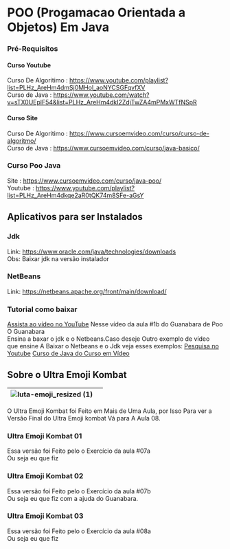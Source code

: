 # POO (Progamacao Orientada a Objetos) Em Java
### Pré-Requisitos
#### Curso Youtube
Curso De Algoritimo : https://www.youtube.com/playlist?list=PLHz_AreHm4dmSj0MHol_aoNYCSGFqvfXV  
Curso de Java : https://www.youtube.com/watch?v=sTX0UEplF54&list=PLHz_AreHm4dkI2ZdjTwZA4mPMxWTfNSpR  
#### Curso Site
Curso De Algoritimo : https://www.cursoemvideo.com/curso/curso-de-algoritmo/  
Curso de Java : https://www.cursoemvideo.com/curso/java-basico/
### Curso Poo Java
Site : https://www.cursoemvideo.com/curso/java-poo/  
Youtube : https://www.youtube.com/playlist?list=PLHz_AreHm4dkqe2aR0tQK74m8SFe-aGsY
## Aplicativos para ser Instalados
### Jdk
Link: https://www.oracle.com/java/technologies/downloads   
Obs: Baixar jdk na versão instalador 
### NetBeans
Link: https://netbeans.apache.org/front/main/download/   
### Tutorial como baixar
[Assista ao vídeo no YouTube](https://youtu.be/Ucyx_QPfDng?si=5jmlzd8ttoK0l4jT)
Nesse vídeo da aula #1b do Guanabara de Poo O Guanabara  
Ensina a baxar o jdk e o Netbeans.Caso deseje Outro exemplo de vídeo  
que ensine A Baixar o Netbeans e o Jdk veja esses exemplos:
[Pesquisa no Youtube](https://www.youtube.com/results?search_query=como+baixar+java+jdk+e+netbeans)
[Curso de Java do Curso em Vídeo](https://youtu.be/yWU5bm_pZzY?si=MnPTY3o0cYTXU_ZW)
## Sobre o Ultra Emoji Kombat
| ![luta-emoji_resized (1)](https://github.com/user-attachments/assets/6723f9ae-0cfa-46ea-9b53-5dd7716b7a66) ||
|---|---|
 O Ultra Emoji Kombat foi Feito em Mais de Uma Aula,
 por Isso Para ver a Versão Final do Ultra Emoji kombat Vá para A Aula 08.
### Ultra Emoji Kombat 01
Essa versão foi Feito pelo o Exercício da aula #07a  
Ou seja eu que fiz
### Ultra Emoji Kombat 02 
Essa versão foi Feito pelo o Exercício da aula #07b  
Ou seja eu que fiz com a ajuda do Guanabara.
### Ultra Emoji Kombat 03
Essa versão foi Feito pelo o Exercício da aula #08a  
Ou seja eu que fiz
